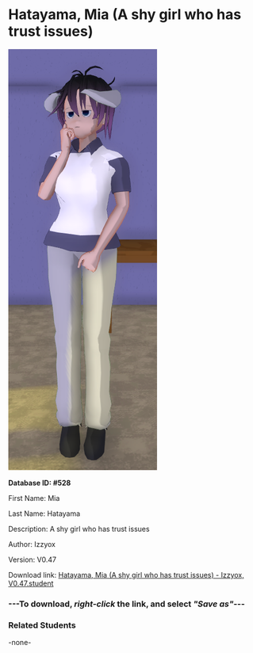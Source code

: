 # Hatayama, Mia (A shy girl who has trust issues)

<img src="Files/Hatayama, Mia (A shy girl who has trust issues).png" title="Hatayama, Mia (A shy girl who has trust issues) - Izzyox, V0.47">

**Database ID: #528**

First Name: Mia

Last Name: Hatayama

Description: A shy girl who has trust issues

Author: Izzyox

Version: V0.47

Download link: <a href="https://raw.githubusercontent.com/Arbiter1223/Daigaku-Gurashi-Custom-Students/master/Students/Files/Hatayama%2C%20Mia%20(A%20shy%20girl%20who%20has%20trust%20issues)%20-%20Izzyox%2C%20V0.47.student">Hatayama, Mia (A shy girl who has trust issues) - Izzyox, V0.47.student</a>

### ---**To download, _right-click_ the link, and select _"Save as"_**---

### Related Students

-none-
